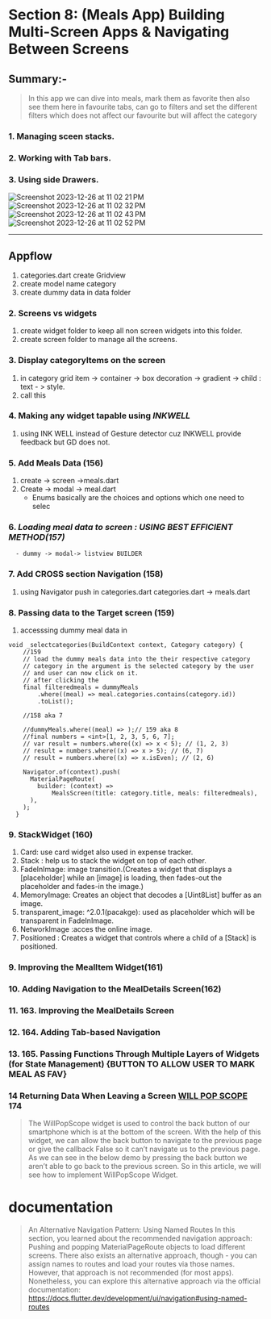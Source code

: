 # Section 8: (Meals App) Building Multi-Screen Apps & Navigating Between Screens

## Summary:-

> In this app we can dive into meals, mark them as favorite then also see them here in favourite tabs,
can go to filters and set the different filters which does not affect our favourite but will affect the category


### 1.  Managing sceen stacks.
### 2.  Working with Tab bars.
### 3.  Using side Drawers.

![Screenshot 2023-12-26 at 11 02 21 PM](https://github.com/adityagaur0/meals/assets/112656570/0c7df3e6-3fe3-4c89-866f-a6fb19bb22e2)
![Screenshot 2023-12-26 at 11 02 32 PM](https://github.com/adityagaur0/meals/assets/112656570/ed3e57e4-ac70-45c2-8e42-36ca9d238418)
![Screenshot 2023-12-26 at 11 02 43 PM](https://github.com/adityagaur0/meals/assets/112656570/20078e0e-9448-455c-9310-1662f6083b58)
![Screenshot 2023-12-26 at 11 02 52 PM](https://github.com/adityagaur0/meals/assets/112656570/328f8d15-21fc-48a8-95d0-535991d49d07)

----


##  Appflow 
1. categories.dart  create Gridview
2. create model name category
3. create dummy data  in  data folder
### 2. Screens vs widgets
1. create widget folder to keep all non screen widgets into this folder. 
2. create screen folder to manage all the screens.

### 3. Display categoryItems on the screen
1. in category grid item -> container -> box decoration -> gradient -> child : text - > style.
2. call this

### 4. Making any widget tapable using *INKWELL*
1. using INK WELL instead of Gesture detector cuz  INKWELL provide feedback but GD does not.

### 5. Add Meals Data (156)
1. create -> screen ->meals.dart 
2. Create -> modal -> meal.dart
   - Enums basically are the choices and options which one need to selec
### 6. ***Loading meal data to screen : USING BEST EFFICIENT METHOD(157)***
      - dummy -> modal-> listview BUILDER

### 7. Add CROSS section Navigation (158)
1. using Navigator push in categories.dart
   categories.dart -> meals.dart
### 8. Passing data to the Target screen (159)
1. accesssing dummy meal data in 
```
void _selectcategories(BuildContext context, Category category) {
    //159
    // load the dummy meals data into the their respective category
    // category in the argument is the selected category by the user 
    // and user can now click on it.
    // after clicking the
    final filteredmeals = dummyMeals
        .where((meal) => meal.categories.contains(category.id))
        .toList();

    //158 aka 7

    //dummyMeals.where((meal) => );// 159 aka 8
    //final numbers = <int>[1, 2, 3, 5, 6, 7];
    // var result = numbers.where((x) => x < 5); // (1, 2, 3)
    // result = numbers.where((x) => x > 5); // (6, 7)
    // result = numbers.where((x) => x.isEven); // (2, 6)

    Navigator.of(context).push(
      MaterialPageRoute(
        builder: (context) =>
            MealsScreen(title: category.title, meals: filteredmeals),
      ),
    );
  }
```

### 9. StackWidget (160)
 1. Card: use card widget also used in expense tracker.
 2. Stack : help us to stack the widget on top of each other.
 3. FadeInImage: image transition.(Creates a widget that displays a [placeholder] while an [image] is loading, then fades-out the placeholder and fades-in the image.)
 4. MemoryImage: Creates an object that decodes a [Uint8List] buffer as an image.
 5. transparent_image: ^2.0.1(pacakge): used as placeholder which will be transparent in FadeInImage.
 6. NetworkImage :acces the online image.
 7. Positioned : Creates a widget that controls where a child of a [Stack] is positioned.


### 9. Improving the MealItem Widget(161)

### 10. Adding Navigation to the MealDetails Screen(162)

### 11. 163. Improving the MealDetails Screen

### 12. 164. Adding Tab-based Navigation

### 13. 165. Passing Functions Through Multiple Layers of Widgets (for State Management) {BUTTON TO ALLOW USER TO MARK MEAL AS FAV}

### 14 Returning Data When Leaving a Screen [WILL POP SCOPE](https://www.geeksforgeeks.org/flutter-willpopscope-widget/) 174
> The WillPopScope widget is used to control the back button of our smartphone which is at the bottom of the screen. With the help of this widget, we can allow the back button to navigate to the previous page or give the callback False so it can’t navigate us to the previous page. As we can see in the below demo by pressing the back button we aren’t able to go back to the previous screen. So in this article, we will see how to implement WillPopScope Widget.

# documentation
>An Alternative Navigation Pattern: Using Named Routes
In this section, you learned about the recommended navigation approach: Pushing and popping MaterialPageRoute objects to load different screens.
There also exists an alternative approach, though - you can assign names to routes and load your routes via those names. However, that approach is not recommended (for most apps).
Nonetheless, you can explore this alternative approach via the official documentation: https://docs.flutter.dev/development/ui/navigation#using-named-routes


